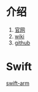 # 介绍

1. [官网](https://termux.com/)
2. [wiki](https://wiki.termux.com/wiki/Main_Page)
3. [github](https://github.com/termux)

# Swift

[swift-arm](https://packagecloud.io/swift-arm/debian)
